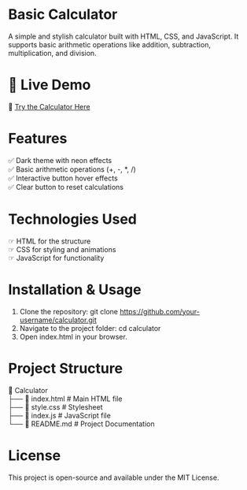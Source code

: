  # Basic Calculator
A simple and stylish calculator built with HTML, CSS, and JavaScript. It supports basic arithmetic operations like addition, subtraction, multiplication, and division.

# 🚀 Live Demo
🔗 [Try the Calculator Here](https://simple-calculator30.netlify.app/)

# Features
✅ Dark theme with neon effects<br>
✅ Basic arithmetic operations (+, -, *, /)<br>
✅ Interactive button hover effects<br>
✅ Clear button to reset calculations

# Technologies Used
&#x261E; HTML for the structure<br>
&#x261E; CSS for styling and animations<br>
&#x261E; JavaScript for functionality

# Installation & Usage
1. Clone the repository: git clone https://github.com/your-username/calculator.git <br>
2. Navigate to the project folder: cd calculator<br>
3. Open index.html in your browser.

# Project Structure
📂 Calculator  
├── 📄 index.html            # Main HTML file  
├── 📄 style.css             # Stylesheet  
├── 📄 index.js              # JavaScript file  
└── 📄 README.md             # Project Documentation 


# License
This project is open-source and available under the MIT License.

